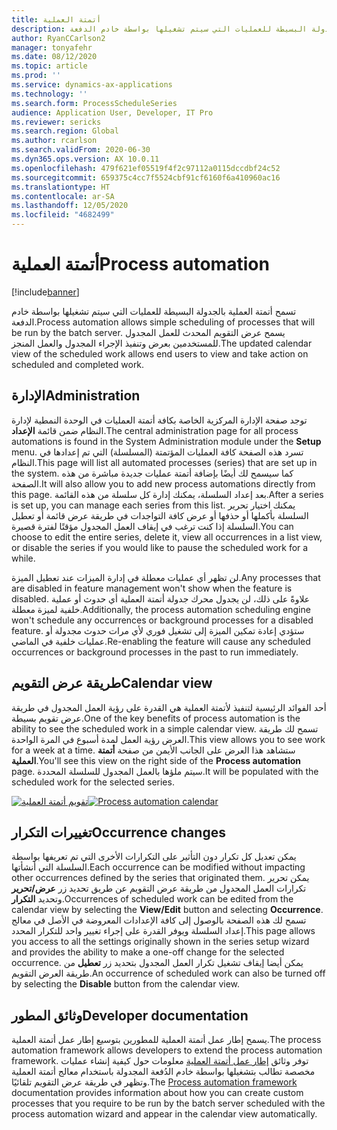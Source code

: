 ```yaml
---
title: أتمتة العملية
description: يوفر هذا الموضوع تفاصيل حول كيفية سماح التنفيذ التلقائي للعمليات بالجدولة البسيطة للعمليات التي سيتم تشغيلها بواسطة خادم الدفعة.
author: RyanCCarlson2
manager: tonyafehr
ms.date: 08/12/2020
ms.topic: article
ms.prod: ''
ms.service: dynamics-ax-applications
ms.technology: ''
ms.search.form: ProcessScheduleSeries
audience: Application User, Developer, IT Pro
ms.reviewer: sericks
ms.search.region: Global
ms.author: rcarlson
ms.search.validFrom: 2020-06-30
ms.dyn365.ops.version: AX 10.0.11
ms.openlocfilehash: 479f621ef05519f4f2c97112a0115dccdbf24c52
ms.sourcegitcommit: 659375c4cc7f5524cbf91cf6160f6a410960ac16
ms.translationtype: HT
ms.contentlocale: ar-SA
ms.lasthandoff: 12/05/2020
ms.locfileid: "4682499"
---
```

# <a name="process-automation"></a><span data-ttu-id="e407a-103">أتمتة العملية</span><span class="sxs-lookup"><span data-stu-id="e407a-103">Process automation</span></span>

[!include[banner](../includes/banner.md)]

<span data-ttu-id="e407a-104">تسمح أتمتة العملية بالجدولة البسيطة للعمليات التي سيتم تشغيلها بواسطة خادم الدفعة.</span><span class="sxs-lookup"><span data-stu-id="e407a-104">Process automation allows simple scheduling of processes that will be run by the batch server.</span></span> <span data-ttu-id="e407a-105">يسمح عرض التقويم المحدث للعمل المجدول للمستخدمين بعرض وتنفيذ الإجراء المجدول والعمل المنجز.</span><span class="sxs-lookup"><span data-stu-id="e407a-105">The updated calendar view of the scheduled work allows end users to view and take action on scheduled and completed work.</span></span>

## <a name="administration"></a><span data-ttu-id="e407a-106">الإدارة</span><span class="sxs-lookup"><span data-stu-id="e407a-106">Administration</span></span>

<span data-ttu-id="e407a-107">توجد صفحة الإدارة المركزية الخاصة بكافة أتمتة العمليات في الوحدة النمطية لإدارة النظام ضمن قائمة **الإعداد**.</span><span class="sxs-lookup"><span data-stu-id="e407a-107">The central administration page for all process automations is found in the System Administration module under the **Setup** menu.</span></span> <span data-ttu-id="e407a-108">تسرد هذه الصفحة كافة العمليات المؤتمتة (المسلسلة) التي تم إعدادها في النظام.</span><span class="sxs-lookup"><span data-stu-id="e407a-108">This page will list all automated processes (series) that are set up in the system.</span></span> <span data-ttu-id="e407a-109">كما سيسمح لك أيضًا بإضافة أتمتة عمليات جديدة مباشرة من هذه الصفحة.</span><span class="sxs-lookup"><span data-stu-id="e407a-109">It will also allow you to add new process automations directly from this page.</span></span> <span data-ttu-id="e407a-110">بعد إعداد السلسلة، يمكنك إدارة كل سلسلة من هذه القائمة.</span><span class="sxs-lookup"><span data-stu-id="e407a-110">After a series is set up, you can manage each series from this list.</span></span> <span data-ttu-id="e407a-111">يمكنك اختيار تحرير السلسلة بأكملها أو حذفها أو عرض كافة التواجدات في طريقة عرض قائمة أو تعطيل السلسلة إذا كنت ترغب في إيقاف العمل المجدول مؤقتًا لفترة قصيرة.</span><span class="sxs-lookup"><span data-stu-id="e407a-111">You can choose to edit the entire series, delete it, view all occurrences in a list view, or disable the series if you would like to pause the scheduled work for a while.</span></span> 

<span data-ttu-id="e407a-112">لن تظهر أي عمليات معطلة في إدارة الميزات عند تعطيل الميزة.</span><span class="sxs-lookup"><span data-stu-id="e407a-112">Any processes that are disabled in feature management won't show when the feature is disabled.</span></span> <span data-ttu-id="e407a-113">علاوةً على ذلك، لن يجدول محرك جدولة أتمتة العملية أي حدوث أو عملية خلفية لميزة معطلة.</span><span class="sxs-lookup"><span data-stu-id="e407a-113">Additionally, the process automation scheduling engine won't schedule any occurrences or background processes for a disabled feature.</span></span> <span data-ttu-id="e407a-114">ستؤدي إعادة تمكين الميزة إلى تشغيل فوري لأي مرات حدوث مجدولة أو عمليات خلفية في الماضي.</span><span class="sxs-lookup"><span data-stu-id="e407a-114">Re-enabling the feature will cause any scheduled occurrences or background processes in the past to run immediately.</span></span>

## <a name="calendar-view"></a><span data-ttu-id="e407a-115">طريقة عرض التقويم</span><span class="sxs-lookup"><span data-stu-id="e407a-115">Calendar view</span></span>

<span data-ttu-id="e407a-116">أحد الفوائد الرئيسية لتنفيذ لأتمتة العملية هي القدرة على رؤية العمل المجدول في طريقة عرض تقويم بسيطة.</span><span class="sxs-lookup"><span data-stu-id="e407a-116">One of the key benefits of process automation is the ability to see the scheduled work in a simple calendar view.</span></span>  <span data-ttu-id="e407a-117">تسمح لك طريقة العرض رؤية العمل لمدة أسبوع في المرة الواحدة.</span><span class="sxs-lookup"><span data-stu-id="e407a-117">This view allows you to see work for a week at a time.</span></span> <span data-ttu-id="e407a-118">ستشاهد هذا العرض على الجانب الأيمن من صفحة **أتمتة العملية**.</span><span class="sxs-lookup"><span data-stu-id="e407a-118">You'll see this view on the right side of the **Process automation** page.</span></span> <span data-ttu-id="e407a-119">سيتم ملؤها بالعمل المجدول للسلسلة المحددة.</span><span class="sxs-lookup"><span data-stu-id="e407a-119">It will be populated with the scheduled work for the selected series.</span></span> 

<span data-ttu-id="e407a-120">[![تقويم أتمتة العملية](./media/CalendarView2.png)](./media/CalendarView2.png)</span><span class="sxs-lookup"><span data-stu-id="e407a-120">[![Process automation calendar](./media/CalendarView2.png)](./media/CalendarView2.png)</span></span>

## <a name="occurrence-changes"></a><span data-ttu-id="e407a-121">تغييرات التكرار</span><span class="sxs-lookup"><span data-stu-id="e407a-121">Occurrence changes</span></span>

<span data-ttu-id="e407a-122">يمكن تعديل كل تكرار دون التأثير على التكرارات الأخرى التي تم تعريفها بواسطة السلسلة التي أنشأتها.</span><span class="sxs-lookup"><span data-stu-id="e407a-122">Each occurrence can be modified without impacting other occurrences defined by the series that originated them.</span></span> <span data-ttu-id="e407a-123">يمكن تحرير تكرارات العمل المجدول من طريقة عرض التقويم عن طريق تحديد زر **عرض/تحرير** وتحديد **التكرار**.</span><span class="sxs-lookup"><span data-stu-id="e407a-123">Occurrences of scheduled work can be edited from the calendar view by selecting the **View/Edit** button and selecting **Occurrence**.</span></span> <span data-ttu-id="e407a-124">تسمح لك هذه الصفحة بالوصول إلى كافة الإعدادات المعروضة في الأصل في معالج إعداد السلسلة ويوفر القدرة على إجراء تغيير واحد للتكرار المحدد.</span><span class="sxs-lookup"><span data-stu-id="e407a-124">This page allows you access to all the settings originally shown in the series setup wizard and provides the ability to make a one-off change for the selected occurrence.</span></span> <span data-ttu-id="e407a-125">يمكن أيضا إيقاف تشغيل تكرار العمل المجدول بتحديد زر **تعطيل** من طريقة العرض التقويم.</span><span class="sxs-lookup"><span data-stu-id="e407a-125">An occurrence of scheduled work can also be turned off by selecting the **Disable** button from the calendar view.</span></span>

## <a name="developer-documentation"></a><span data-ttu-id="e407a-126">وثائق المطور</span><span class="sxs-lookup"><span data-stu-id="e407a-126">Developer documentation</span></span>

<span data-ttu-id="e407a-127">يسمح إطار عمل أتمتة العملية للمطورين بتوسيع إطار عمل أتمتة العملية.</span><span class="sxs-lookup"><span data-stu-id="e407a-127">The process automation framework allows developers to extend the process automation framework.</span></span> <span data-ttu-id="e407a-128">توفر وثائق [إطار عمل أتمتة العملية](../process-automation/process-automation-framework.md) معلومات حول كيفية إنشاء عمليات مخصصة تطالب بتشغيلها بواسطة خادم الدُفعة المجدولة باستخدام معالج أتمتة العملية وتظهر في طريقة عرض التقويم تلقائيًا.</span><span class="sxs-lookup"><span data-stu-id="e407a-128">The [Process automation framework](../process-automation/process-automation-framework.md) documentation provides information about how you can create custom processes that you require to be run by the batch server scheduled with the process automation wizard and appear in the calendar view automatically.</span></span>
